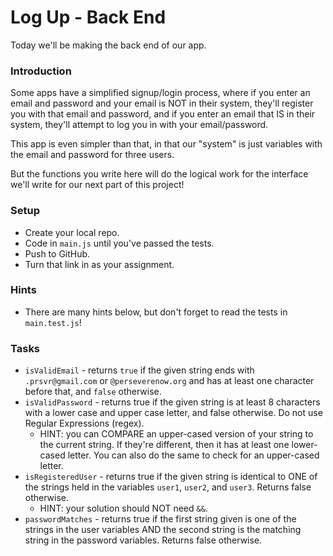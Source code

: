 # Log Up - Back End

Today we'll be making the back end of our app.

### Introduction

Some apps have a simplified signup/login process, where if you enter an email and password and your email is NOT in their system, they'll register you with that email and password, and if you enter an email that IS in their system, they'll attempt to log you in with your email/password.

This app is even simpler than that, in that our "system" is just variables with the email and password for three users.

But the functions you write here will do the logical work for the interface we'll write for our next part of this project!

### Setup

- Create your local repo.
- Code in `main.js` until you've passed the tests.
- Push to GitHub.
- Turn that link in as your assignment.

### Hints

- There are many hints below, but don't forget to read the tests in `main.test.js`!

### Tasks

- `isValidEmail` - returns `true` if the given string ends with `.prsvr@gmail.com`  or `@perseverenow.org`  and has at least one character before that, and `false` otherwise.
- `isValidPassword` - returns true if the given string is at least 8 characters with a lower case and upper case letter, and false otherwise. Do not use Regular Expressions (regex).
  - HINT: you can COMPARE an upper-cased version of your string to the current string. If they're different, then it has at least one lower-cased letter. You can also do the same to check for an upper-cased letter.
- `isRegisteredUser` - returns true if the given string is identical to ONE of the strings held in the variables `user1`, `user2`, and `user3`. Returns false otherwise.
  - HINT: your solution should NOT need `&&`.
- `passwordMatches` - returns true if the first string given is one of the strings in the user variables AND the second string is the matching string in the password variables. Returns false otherwise.
